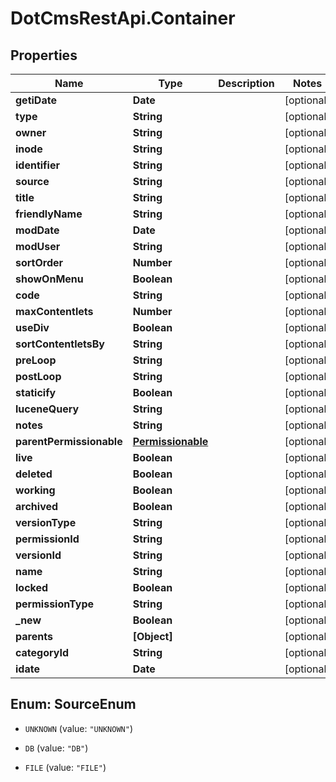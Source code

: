 # DotCmsRestApi.Container

## Properties

Name | Type | Description | Notes
------------ | ------------- | ------------- | -------------
**getiDate** | **Date** |  | [optional] 
**type** | **String** |  | [optional] 
**owner** | **String** |  | [optional] 
**inode** | **String** |  | [optional] 
**identifier** | **String** |  | [optional] 
**source** | **String** |  | [optional] 
**title** | **String** |  | [optional] 
**friendlyName** | **String** |  | [optional] 
**modDate** | **Date** |  | [optional] 
**modUser** | **String** |  | [optional] 
**sortOrder** | **Number** |  | [optional] 
**showOnMenu** | **Boolean** |  | [optional] 
**code** | **String** |  | [optional] 
**maxContentlets** | **Number** |  | [optional] 
**useDiv** | **Boolean** |  | [optional] 
**sortContentletsBy** | **String** |  | [optional] 
**preLoop** | **String** |  | [optional] 
**postLoop** | **String** |  | [optional] 
**staticify** | **Boolean** |  | [optional] 
**luceneQuery** | **String** |  | [optional] 
**notes** | **String** |  | [optional] 
**parentPermissionable** | [**Permissionable**](Permissionable.md) |  | [optional] 
**live** | **Boolean** |  | [optional] 
**deleted** | **Boolean** |  | [optional] 
**working** | **Boolean** |  | [optional] 
**archived** | **Boolean** |  | [optional] 
**versionType** | **String** |  | [optional] 
**permissionId** | **String** |  | [optional] 
**versionId** | **String** |  | [optional] 
**name** | **String** |  | [optional] 
**locked** | **Boolean** |  | [optional] 
**permissionType** | **String** |  | [optional] 
**_new** | **Boolean** |  | [optional] 
**parents** | **[Object]** |  | [optional] 
**categoryId** | **String** |  | [optional] 
**idate** | **Date** |  | [optional] 



## Enum: SourceEnum


* `UNKNOWN` (value: `"UNKNOWN"`)

* `DB` (value: `"DB"`)

* `FILE` (value: `"FILE"`)




